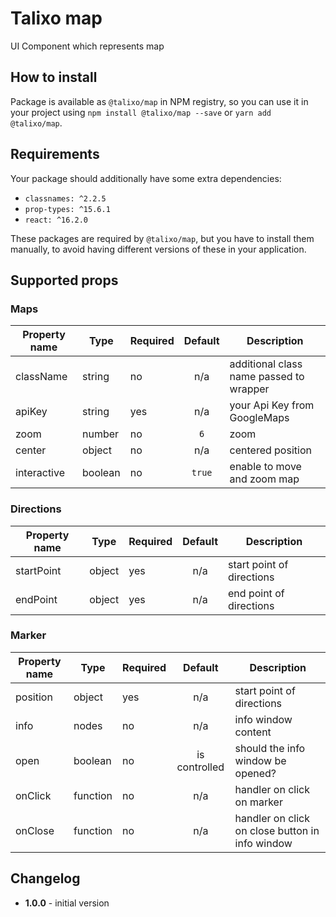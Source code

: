 # Talixo map

UI Component which represents map

## How to install

Package is available as `@talixo/map` in NPM registry, so you can use it in your project
using `npm install @talixo/map --save` or `yarn add @talixo/map`.

## Requirements

Your package should additionally have some extra dependencies:

- `classnames: ^2.2.5`
- `prop-types: ^15.6.1`
- `react: ^16.2.0`

These packages are required by `@talixo/map`, but you have to install them manually,
to avoid having different versions of these in your application.

## Supported props

### Maps

Property name | Type      | Required | Default | Description
--------------|-----------|----------|:-------:|----------------------------------------
className     | string    | no       | n/a     | additional class name passed to wrapper
apiKey        | string    | yes      | n/a     | your Api Key from GoogleMaps
zoom          | number    | no       | `6`     | zoom
center        | object    | no       | n/a     | centered position
interactive   | boolean   | no       | `true`  | enable to move and zoom map

### Directions

Property name | Type      | Required | Default | Description
--------------|-----------|----------|:-------:|------------------------------------------------
startPoint    | object    | yes      | n/a     | start point of directions
endPoint      | object    | yes      | n/a     | end point of directions

### Marker

Property name | Type      | Required | Default       | Description
--------------|-----------|----------|:-------------:|------------------------------------------------
position      | object    | yes      | n/a           | start point of directions
info          | nodes     | no       | n/a           | info window content
open          | boolean   | no       | is controlled | should the info window be opened?
onClick       | function  | no       | n/a           | handler on click on marker
onClose       | function  | no       | n/a           | handler on click on close button in info window

## Changelog

- **1.0.0** - initial version
